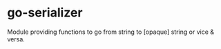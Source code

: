 # go-serializer
Module providing functions to go from string to [opaque] string or vice &amp; versa.
